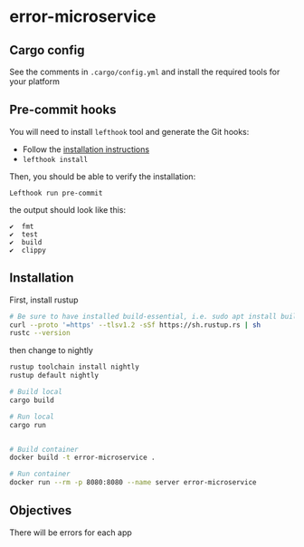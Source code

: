 # error-microservice

## Cargo config

See the comments in `.cargo/config.yml` and install the required tools for your platform

## Pre-commit hooks

You will need to install `lefthook` tool and generate the Git hooks:

- Follow the [installation instructions](https://github.com/evilmartians/lefthook/blob/master/docs/full_guide.md#installation)
- `lefthook install`


Then, you should be able to verify the installation:

```
Lefthook run pre-commit
```

the output should look like this:

```
✔️  fmt
✔️  test
✔️  build
✔️  clippy
```

## Installation

First, install rustup

```sh
# Be sure to have installed build-essential, i.e. sudo apt install build-essential
curl --proto '=https' --tlsv1.2 -sSf https://sh.rustup.rs | sh
rustc --version
```

then change to nightly

```sh
rustup toolchain install nightly
rustup default nightly
```

```sh
# Build local
cargo build

# Run local
cargo run
```

```sh

# Build container
docker build -t error-microservice .

# Run container
docker run --rm -p 8080:8080 --name server error-microservice
```



## Objectives

There will be errors for each app

